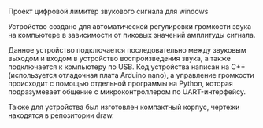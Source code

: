 Проект цифровой лимитер звукового сигнала для windows

Устройство создано для автоматической регулировки громкости звука на компьютере в зависимости от пиковых значений амплитуды сигнала.

Данное устройство подключается последовательно между звуковым выходом и входом в устройство воспроизведения звука, а также подключается
к компьютеру по USB. Код устройства написан на С++ (используется отладочная плата Arduino nano),
а управление громкости происходит с помощью отдельной программы на Python, которая подразумевает общение с микроконтроллером по UART-интерфейсу.

Также для устройства был изготовлен компактный корпус, чертежи находятся в репозитории draw.
